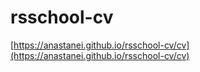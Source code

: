 # rsschool-cv
[https://anastanei.github.io/rsschool-cv/cv](https://anastanei.github.io/rsschool-cv/cv)